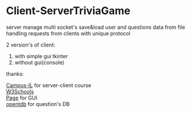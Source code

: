 # Client-ServerTriviaGame
server manage multi socket's
save&load user and questions data from file
handling requests from clients with unique protocol

2 version's of client:
  1. with simple gui tkinter
  2. without gui(console)

thanks:<div>
  <a href="https://campus.gov.il/">Campus-IL</a> for server-client course<div>
  <a href="https://www.w3schools.com">W3Schools</a><div>
  <a href="http://page.sourceforge.net/">Page</a> for GUI<div>
  <a href="https://opentdb.com/">opentdb</a> for question's DB

